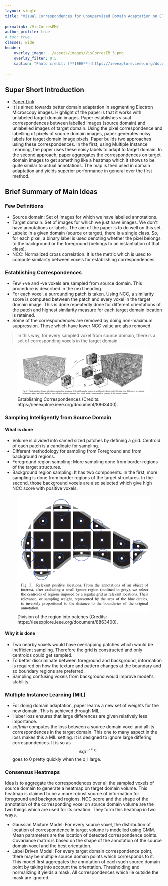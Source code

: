```yaml
---
layout: single
title: "Visual Correspondences for Unsupervised Domain Adaptation on Electron Microscopy Images"

permalink: /VisCorresEM/
author_profile: true
# toc: true
classes: wide
header:
    overlay_image: ../assets/images/VisCorresEM_3.png
    overlay_filter: 0.5
    caption: "Photo credit: [**IEEE**](https://ieeexplore.ieee.org/document/8863400)"

---
```

## Super Short Introduction
* [Paper Link](https://ieeexplore.ieee.org/document/8863400)
* It is aimed towards better domain adaptation in segmenting Electron Microscopy images. Highlight of the paper is that it works with unlabeled target domain images. Paper establishes visual correspondences between labelled images (source domain) and unlabelled images of target domain. Using the pixel correspondence and labelling of pixels of source domain images, paper generates noisy labels for target domain image pixels. Paper builds two approaches using these correspondences. In the first, using Multiple Instance Learning, the paper uses these noisy labels to adapt to target domain. In the second approach, paper aggregates the correspondences on target domain images to get something like a heatmap which it shows to be quite similar to actual annotations. The map is then used in domain adaptation and yields superior performance in general over the first method.

## Brief Summary of Main Ideas
### Few Definitions
* Source domain: Set of images for which we have labelled annotations.
* Target domain: Set of images for which we just have images. We don't have annotations or labels. The aim of the paper is to do well on this set.
* Labels: In a given domain (source or target), there is a single class. So, for each pixel, a binary label is used denoting whether the pixel belongs to the background or the foreground (belongs to an instantiation of that class).
* NCC: Normalized cross correlation. It is the metric which is used to compute similarity between voxels for establishing correspondences.
### Establishing Correspondences
* Few +ve and -ve voxels are sampled from source domain. This procedure is described in the next heading.
* For each voxel, a surrounding patch is taken. Using NCC, a similarity score is computed between the patch and every voxel in the target domain image. This is done repeatedly done for different orientations of the patch and highest similarity measure for each target domain location is retained.
* Some of the correspondences are removed by doing non-maximum suppression. Those which have lower NCC value are also removed.
> In this way, for every sampled voxel from source domain, there is a set of corresponding voxels in the target domain.

<figure>
    <a href="../assets/images/VisCorresEM_1.png"><img src="../assets/images/VisCorresEM_1.png"></a>
    <figcaption>Establishing Correspondences (Credits: https://ieeexplore.ieee.org/document/8863400).</figcaption>
</figure>

### Sampling Intelligently from Source Domain
#### What is done
* Volume is divided into samed sized patches by defining a grid. Centroid of each patch is a candidate for sampling.
* Different methodology for sampling from Foreground and from background regions.
* Foreground region sampling: More sampling done from border regions of the target structures.
* Background region sampling: It has two components. In the first, more sampling is done from border regions of the target structures. In the second, those background voxels are also selected which give high NCC score with positive voxels.
<figure>
    <a href="../assets/images/VisCorresEM_2.png"><img src="../assets/images/VisCorresEM_2.png"></a>
    <figcaption>Division of the region into patches  (Credits: https://ieeexplore.ieee.org/document/8863400).</figcaption>
</figure>

#### Why it is done
* Two nearby voxels would have overlapping patches which would be inefficient sampling. Therefore the grid is constructed and only centroids could get sampled.
* To better discriminate between foreground and background, information is required on how the texture and pattern changes at the boundary and so boundary regions are preferred.
* Sampling confusing voxels from background would improve model's stability.

### Multiple Instance Learning (MIL)
* For doing domain adaptation, paper learns a new set of weights for the new domain. This is achieved through MIL.
* Huber loss ensures that large differences are given relatively less importance.
* *softmin* computes the loss between a source domain voxel and all its correspondences in the target domain. This one to many aspect in the loss makes this a MIL setting. It is designed to ignore large differing correspondences. It is so as $$exp^{-r*x_i}$$ goes to 0 pretty quickly when the x_i large.

### Consensus Heatmaps
Idea is to aggregate the correspondences over all the sampled voxels of source domain to generate a heatmap on target domain volume. This heatmap is claimed to be a more robust source of information for foreground and background regions. NCC score and the shape of the annotation of the corresponding voxel on source domain volume are the two things which are used for its creation.
They form this heatmap in two ways.
* Gaussian Mixture Model: For every source voxel, the distribution of location of correspondence in target volume is modelled using GMM. Mean parameters are the location of detected correspondence points. Covariance matrix is based on the shape of the annotation of the source domain voxel and the best orientation.
* Label Driven Model: For every target domain correspondence point, there may be multiple source domain points which corresponds to it. This model first aggregates the annotation of each such source domain point by taking into account the orientation. Thresholding and normalizing it yields a mask. All correspondences which lie outside the mask are ignored.
